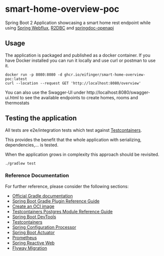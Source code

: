 # smart-home-overview-poc

Spring Boot 2 Application showcasing a smart home rest endpoint
while using [Spring Webflux](https://spring.io/reactive),
[R2DBC](https://spring.io/projects/spring-data-r2dbc) and
[springdoc-openapi](https://github.com/springdoc/springdoc-openapi)

## Usage

The application is packaged and published as a docker container. If you have Docker installed you can run it locally
and use curl or postman to use it.

````shell
docker run -p 8080:8080 -d ghcr.io/eifinger/smart-home-overview-poc:latest
curl --location --request GET 'http://localhost:8080/overview'
````

You can also use the Swagger-UI under http://localhost:8080/swagger-ui.html
to see the available endpoints to create homes, rooms and thermostats
## Testing the application

All tests are e2e/integration tests which test against [Testcontainers](https://www.testcontainers.org/).

This provides the benefit that the whole application with serializing, dependencies,... is tested.

When the application grows in complexity this approach should be revisited.

````shell
./gradlew test
````

### Reference Documentation
For further reference, please consider the following sections:

* [Official Gradle documentation](https://docs.gradle.org)
* [Spring Boot Gradle Plugin Reference Guide](https://docs.spring.io/spring-boot/docs/2.7.9/gradle-plugin/reference/html/)
* [Create an OCI image](https://docs.spring.io/spring-boot/docs/2.7.9/gradle-plugin/reference/html/#build-image)
* [Testcontainers Postgres Module Reference Guide](https://www.testcontainers.org/modules/databases/postgres/)
* [Spring Boot DevTools](https://docs.spring.io/spring-boot/docs/2.7.9/reference/htmlsingle/#using.devtools)
* [Testcontainers](https://www.testcontainers.org/)
* [Spring Configuration Processor](https://docs.spring.io/spring-boot/docs/2.7.9/reference/htmlsingle/#appendix.configuration-metadata.annotation-processor)
* [Spring Boot Actuator](https://docs.spring.io/spring-boot/docs/2.7.9/reference/htmlsingle/#actuator)
* [Prometheus](https://docs.spring.io/spring-boot/docs/2.7.9/reference/htmlsingle/#actuator.metrics.export.prometheus)
* [Spring Reactive Web](https://docs.spring.io/spring-boot/docs/2.7.9/reference/htmlsingle/#web.reactive)
* [Flyway Migration](https://docs.spring.io/spring-boot/docs/2.7.9/reference/htmlsingle/#howto.data-initialization.migration-tool.flyway)
